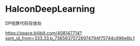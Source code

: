 # HalconDeepLearning

DP视屏代码存放处


https://space.bilibili.com/408147714?spm_id_from=333.33.b_73656375726974794f75744c696e6b.1
